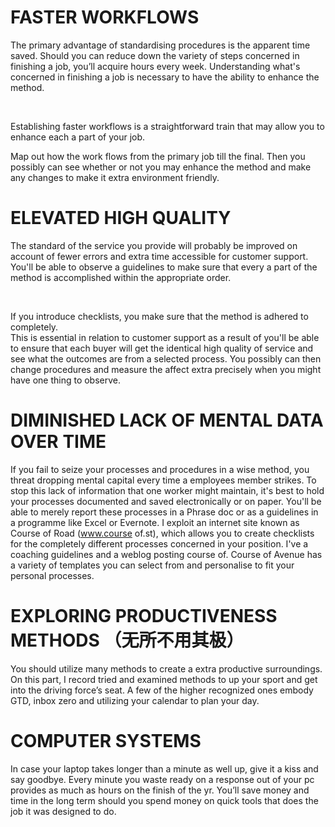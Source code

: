 
# FASTER WORKFLOWS

The primary advantage of standardising procedures is the apparent time saved. 
Should you can reduce down the variety of steps concerned in finishing a job, 
you’ll acquire hours every week. 
Understanding what's concerned in finishing a job is necessary to have the ability to enhance the method.

<br/>

Establishing faster workflows is a straightforward train that may allow you to enhance each a part of your job.

Map out how the work flows from the primary job till the final. 
Then you possibly can see whether or not you may enhance the method and make any changes to make it extra environment friendly.

# ELEVATED HIGH QUALITY

The standard of the service you provide will probably 
be improved on account of fewer errors and extra time accessible for customer support. 
<br/>
You'll be able to observe a guidelines to make sure that every a part of the method is accomplished within the appropriate order.

<br/>

If you introduce checklists, you make sure that the method is adhered to completely.<br/>
This is essential in relation to customer support as a result of you'll be able to ensure that each buyer will get the identical
high quality of service and see what the outcomes are from a selected process. 
You possibly can then change procedures and measure the affect extra precisely when you might have one thing to observe. <br/>
 
# DIMINISHED LACK OF MENTAL DATA OVER TIME

If you fail to seize your processes and procedures in a wise method, you threat dropping mental capital every time a employees member strikes. To stop this lack of information that one worker might maintain, it's best to hold your processes documented and saved electronically or on paper. You'll be able to merely report these processes in a Phrase doc or as a guidelines in a programme like Excel or Evernote. I exploit an internet site known as Course of Road (www.course of.st), which allows you to create checklists for the completely different processes concerned in your position. I've a coaching guidelines and a weblog posting course of. Course of Avenue has a variety of templates you can select from and personalise to fit your personal processes.

# EXPLORING PRODUCTIVENESS METHODS （无所不用其极）

You should utilize many methods to create a extra productive surroundings. On this part, I record tried and examined methods to up your sport and get into the driving force’s seat. A few of the higher recognized ones embody GTD, inbox zero and utilizing your calendar to plan your day. 

# COMPUTER SYSTEMS
In case your laptop takes longer than a minute as well up, give it a kiss and say goodbye. Every minute you waste ready on a response out of your pc provides as much as hours on the finish of the yr. You’ll save money and time in the long term should you spend money on quick tools that does the job it was designed to do. 
